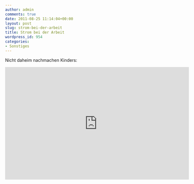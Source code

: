 ```yaml
---
author: admin
comments: true
date: 2011-08-25 11:14:04+00:00
layout: post
slug: strom-bei-der-arbeit
title: Strom bei der Arbeit
wordpress_id: 954
categories:
- Sonstiges
---
```


Nicht daheim nachmachen Kinders:

<iframe width="600" height="367" src="http://www.youtube.com/embed/6YObo894x_A" frameborder="0" allowfullscreen></iframe>
